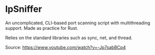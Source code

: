 # IpSniffer

An uncomplicated, CLI-based port scanning script with multithreading support. Made as practice for Rust.

Relies on the standard libraries such as sync, net, and thread.

Source: https://www.youtube.com/watch?v=-Jp7sabBCp4
